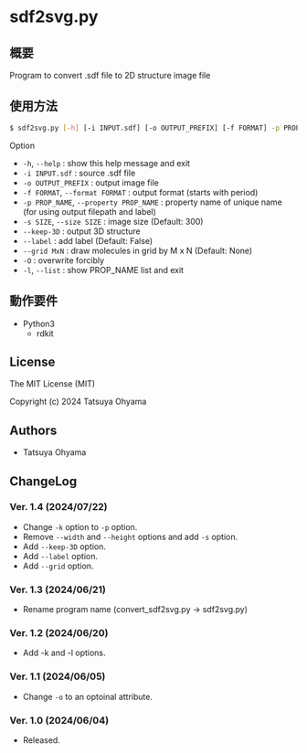 # sdf2svg.py

## 概要
Program to convert .sdf file to 2D structure image file


## 使用方法
```sh
$ sdf2svg.py [-h] [-i INPUT.sdf] [-o OUTPUT_PREFIX] [-f FORMAT] -p PROP_NAME [-s SIZE] [--keep-3D] [--label] [--grid MxN] [-O] [-l]
```

Option

* `-h`, `--help`
	: show this help message and exit
* `-i INPUT.sdf`
	: source .sdf file
* `-o OUTPUT_PREFIX`
	: output image file
* `-f FORMAT`, `--format FORMAT`
	: output format (starts with period)
* `-p PROP_NAME`, `--property PROP_NAME`
	: property name of unique name (for using output filepath and label)
* `-s SIZE`, `--size SIZE`
	: image size (Default: 300)
* `--keep-3D`
	: output 3D structure
* `--label`
	: add label (Default: False)
* `--grid MxN`
	: draw molecules in grid by M x N (Default: None)
* `-O`
	: overwrite forcibly
* `-l`, `--list`
	: show PROP_NAME list and exit



## 動作要件
* Python3
	* rdkit


## License
The MIT License (MIT)

Copyright (c) 2024 Tatsuya Ohyama


## Authors
* Tatsuya Ohyama

## ChangeLog
### Ver. 1.4 (2024/07/22)
* Change `-k` option to `-p` option.
* Remove `--width` and `--height` options and add `-s` option.
* Add `--keep-3D` option.
* Add `--label` option.
* Add `--grid` option.

### Ver. 1.3 (2024/06/21)
* Rename program name (convert_sdf2svg.py -> sdf2svg.py)

### Ver. 1.2 (2024/06/20)
* Add -k and -l options.

### Ver. 1.1 (2024/06/05)
* Change `-o` to an optoinal attribute.

### Ver. 1.0 (2024/06/04)
* Released.
